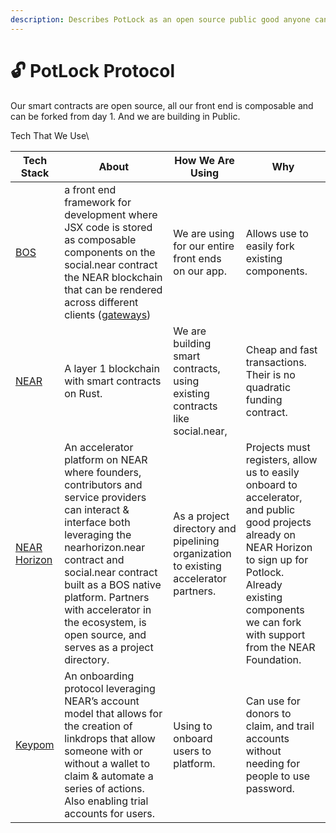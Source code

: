 ```yaml
---
description: Describes PotLock as an open source public good anyone can fork
---
```


# 🔓 PotLock Protocol

Our smart contracts are open source, all our front end is composable and can be forked from day 1. And we are building in Public.





Tech That We Use\



| Tech Stack                               | About                                                                                                                                                                                                                                                                                                             | How We Are Using                                                                     | Why                                                                                                                                                                                                                          |
| ---------------------------------------- | ----------------------------------------------------------------------------------------------------------------------------------------------------------------------------------------------------------------------------------------------------------------------------------------------------------------- | ------------------------------------------------------------------------------------ | ---------------------------------------------------------------------------------------------------------------------------------------------------------------------------------------------------------------------------- |
| [BOS](http://docs.near.org/bos)          | a front end framework for development where JSX code is stored as composable components on the social.near contract the NEAR blockchain that can be rendered across different clients ([gateways](http://near.org/gateways))                                                                                      | We are using for our entire front ends on our app.                                   | Allows use to easily fork existing components.                                                                                                                                                                               |
| [NEAR](https://near.org/)                | A layer 1 blockchain with smart contracts on Rust.                                                                                                                                                                                                                                                                | We are building smart contracts, using existing contracts like social.near,          | Cheap and fast transactions. Their is no quadratic funding contract.                                                                                                                                                         |
| [NEAR Horizon](https://near.org/horizon) | An accelerator platform on NEAR where founders, contributors and service providers can interact & interface both leveraging the nearhorizon.near contract and social.near contract built as a BOS native platform. Partners with accelerator in the ecosystem, is open source, and serves as a project directory. | As a project directory and pipelining organization to existing accelerator partners. | Projects must registers, allow us to easily onboard to accelerator, and public good projects already on NEAR Horizon to sign up for Potlock. Already existing components we can fork with support from the NEAR Foundation.  |
| [Keypom](https://keypom.xyz/)            | An onboarding protocol leveraging NEAR’s account model that allows for the creation of linkdrops that allow someone with or without a wallet to claim & automate a series of actions. Also enabling trial accounts for users.                                                                                     | Using to onboard users to platform.                                                  | Can use for donors to claim, and trail accounts without needing for people to use password.                                                                                                                                  |
